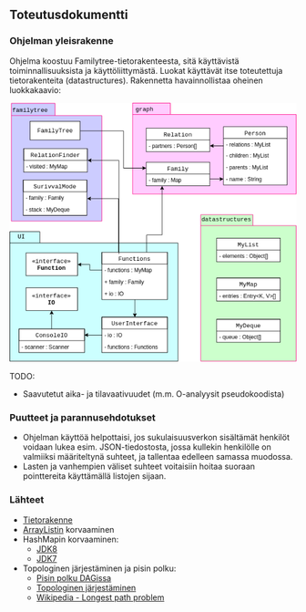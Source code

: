 ## Toteutusdokumentti

### Ohjelman yleisrakenne

Ohjelma koostuu Familytree-tietorakenteesta, sitä käyttävistä toiminnallisuuksista ja käyttöliittymästä. Luokat käyttävät itse toteutettuja tietorakenteita (datastructures). Rakennetta havainnollistaa oheinen luokkakaavio:

![Luokkakaavio](/dokumentaatio/tiralabra.png)


TODO:

- Saavutetut aika- ja tilavaativuudet (m.m. O-analyysit pseudokoodista)

### Puutteet ja parannusehdotukset
- Ohjelman käyttöä helpottaisi, jos sukulaisuusverkon sisältämät henkilöt voidaan lukea esim. JSON-tiedostosta, jossa kullekin henkilölle on valmiiksi määriteltynä suhteet, ja tallentaa edelleen samassa muodossa.
- Lasten ja vanhempien väliset suhteet voitaisiin hoitaa suoraan pointtereita käyttämällä listojen sijaan.

### Lähteet
- [Tietorakenne](https://youtu.be/gQ3iqBh69fU?t=240)
- [ArrayListin](http://hg.openjdk.java.net/jdk8/jdk8/jdk/file/tip/src/share/classes/java/util/ArrayList.java) korvaaminen
- HashMapin korvaaminen:
  - [JDK8](http://hg.openjdk.java.net/jdk8/jdk8/jdk/file/tip/src/share/classes/java/util/HashMap.java)
  - [JDK7](http://hg.openjdk.java.net/jdk7/jdk7/jdk/file/tip/src/share/classes/java/util/HashMap.java)
- Topologinen järjestäminen ja pisin polku:
  - [Pisin polku DAGissa](https://www.geeksforgeeks.org/find-longest-path-directed-acyclic-graph/)
  - [Topologinen järjestäminen](https://www.geeksforgeeks.org/topological-sorting/)
  - [Wikipedia - Longest path problem](https://en.wikipedia.org/wiki/Longest_path_problem)